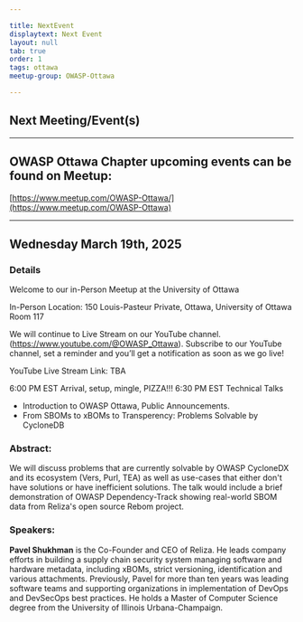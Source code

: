 ```yaml
---

title: NextEvent
displaytext: Next Event
layout: null
tab: true
order: 1
tags: ottawa
meetup-group: OWASP-Ottawa

---
```


## Next Meeting/Event(s)

[//]: # (Comment: When updating the next event info also update the homepage)

---

## OWASP Ottawa Chapter upcoming events can be found on Meetup:

[https://www.meetup.com/OWASP-Ottawa/](https://www.meetup.com/OWASP-Ottawa)

---

## Wednesday March 19th, 2025
### Details

Welcome to our in-Person Meetup at the University of Ottawa

In-Person Location:
150 Louis-Pasteur Private, Ottawa,
University of Ottawa
Room 117

We will continue to Live Stream on our YouTube channel. (https://www.youtube.com/@OWASP_Ottawa). Subscribe to our YouTube channel, set a reminder and you’ll get a notification as soon as we go live!

YouTube Live Stream Link: TBA

6:00 PM EST Arrival, setup, mingle, PIZZA!!!
6:30 PM EST Technical Talks
* Introduction to OWASP Ottawa, Public Announcements.
* From SBOMs to xBOMs to Transperency: Problems Solvable by CycloneDB

### Abstract:
We will discuss problems that are currently solvable by OWASP CycloneDX and its ecosystem (Vers, Purl, TEA) as well as use-cases that either don't have solutions or have inefficient solutions. The talk would include a brief demonstration of OWASP Dependency-Track showing real-world SBOM data from Reliza's open source Rebom project.
### Speakers:
**Pavel Shukhman** is the Co-Founder and CEO of Reliza. He leads company efforts in building a supply chain security system managing software and hardware metadata, including xBOMs, strict versioning, identification and various attachments. Previously, Pavel for more than ten years was leading software teams and supporting organizations in implementation of DevOps and DevSecOps best practices. He holds a Master of Computer Science degree from the University of Illinois Urbana-Champaign.
